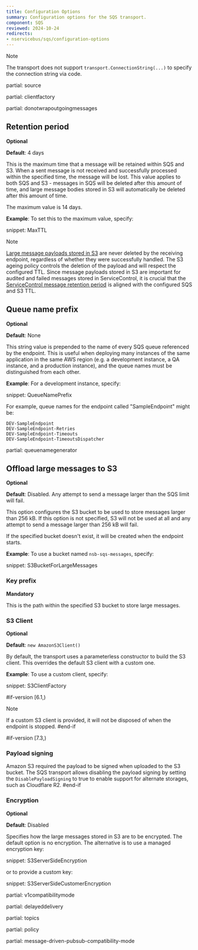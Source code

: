 ```yaml
---
title: Configuration Options
summary: Configuration options for the SQS transport.
component: SQS
reviewed: 2024-10-24
redirects:
- nservicebus/sqs/configuration-options
---
```


> [!NOTE]
> The transport does not support `transport.ConnectionString(...)` to specify the connection string via code.

partial: source

partial: clientfactory

partial: donotwrapoutgoingmessages

## Retention period

**Optional**

**Default**: 4 days

This is the maximum time that a message will be retained within SQS and S3. When a sent message is not received and successfully processed within the specified time, the message will be lost. This value applies to both SQS and S3 - messages in SQS will be deleted after this amount of time, and large message bodies stored in S3 will automatically be deleted after this amount of time.

The maximum value is 14 days.

**Example**: To set this to the maximum value, specify:

snippet: MaxTTL

> [!NOTE]
> [Large message payloads stored in S3](topology.md#s3) are never deleted by the receiving endpoint, regardless of whether they were successfully handled. The S3 ageing policy controls the deletion of the payload and will respect the configured TTL. Since message payloads stored in S3 are important for audited and failed messages stored in ServiceControl, it is crucial that the [ServiceControl message retention period](/servicecontrol/how-purge-expired-data.md) is aligned with the configured SQS and S3 TTL.

## Queue name prefix

**Optional**

**Default**: None

This string value is prepended to the name of every SQS queue referenced by the endpoint. This is useful when deploying many instances of the same application in the same AWS region (e.g. a development instance, a QA instance, and a production instance), and the queue names must be distinguished from each other.

**Example**: For a development instance, specify:

snippet: QueueNamePrefix

For example, queue names for the endpoint called "SampleEndpoint" might be:

```
DEV-SampleEndpoint
DEV-SampleEndpoint-Retries
DEV-SampleEndpoint-Timeouts
DEV-SampleEndpoint-TimeoutsDispatcher
```

partial: queuenamegenerator

## Offload large messages to S3

**Optional**

**Default**: Disabled. Any attempt to send a message larger than the SQS limit will fail.

This option configures the S3 bucket to be used to store messages larger than 256 kB. If this option is not specified, S3 will not be used at all and any attempt to send a message larger than 256 kB will fail.

If the specified bucket doesn't exist, it will be created when the endpoint starts.

**Example**: To use a bucket named `nsb-sqs-messages`, specify:

snippet: S3BucketForLargeMessages

### Key prefix

**Mandatory**

This is the path within the specified S3 bucket to store large messages.

### S3 Client

**Optional**

**Default**: `new AmazonS3Client()`

By default, the transport uses a parameterless constructor to build the S3 client. This overrides the default S3 client with a custom one.

**Example**: To use a custom client, specify:

snippet: S3ClientFactory

#if-version [6.1,)
> [!NOTE]
> If a custom S3 client is provided, it will not be disposed of when the endpoint is stopped.
#end-if

#if-version [7.3,)
### Payload signing

Amazon S3 required the payload to be signed when uploaded to the S3 bucket. The SQS transport allows disabling the payload signing by setting the `DisablePayloadSigning` to true to enable support for alternate storages, such as Cloudflare R2.
#end-if

### Encryption

**Optional**

**Default**: Disabled

Specifies how the large messages stored in S3 are to be encrypted. The default option is no encryption. The alternative is to use a managed encryption key:

snippet: S3ServerSideEncryption

or to provide a custom key:

snippet: S3ServerSideCustomerEncryption

partial: v1compatibilitymode

partial: delayeddelivery

partial: topics

partial: policy

partial: message-driven-pubsub-compatibility-mode

